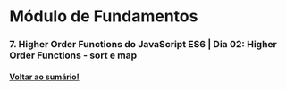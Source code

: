 # Módulo de Fundamentos   
### 7. Higher Order Functions do JavaScript ES6  |  Dia 02: Higher Order Functions - sort e map
#### [Voltar ao sumário!](https://github.com/hiagoisoppo/trybe_exercicios/tree/main)